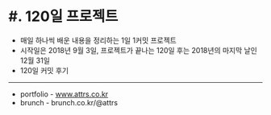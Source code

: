 #. 120일 프로젝트
===============
* 매일 하나씩 배운 내용을 정리하는 1일 1커밋 프로젝트
* 시작일은 2018년 9월 3일, 프로젝트가 끝나는 120일 후는 2018년의 마지막 날인 12월 31일
* 120일 커밋 후기
---------------------------------------
* portfolio - www.attrs.co.kr
* brunch - brunch.co.kr/@attrs
